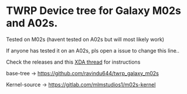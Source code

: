 # TWRP Device tree for Galaxy M02s and A02s.

Tested on M02s (havent tested on A02s but will most likely work)

If anyone has tested it on an A02s, pls open a issue to change this line..

Check the releases and this [XDA thread](https://xdaforums.com/t/guide-m025f-flashing-a-gsi-with-and-without-twrp.4643733/) for instructions

base-tree -> https://github.com/ravindu644/twrp_galaxy_m02s

Kernel-source -> https://gitlab.com/mlmstudios1/m02s-kernel
